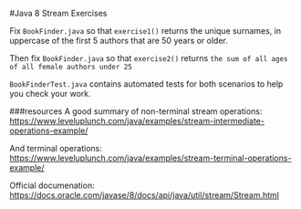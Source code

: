 #Java 8 Stream Exercises

Fix `BookFinder.java` so that `exercise1()` returns the unique surnames, in uppercase of the first 5 authors that are 50 years or older.

Then fix `BookFinder.java` so that `exercise2()` returns `the sum of all ages of all female authors under 25`

`BookFinderTest.java` contains automated tests for both scenarios to help you check your work.


###resources
A good summary of non-terminal stream operations: https://www.leveluplunch.com/java/examples/stream-intermediate-operations-example/

And terminal operations: https://www.leveluplunch.com/java/examples/stream-terminal-operations-example/

Official documenation: https://docs.oracle.com/javase/8/docs/api/java/util/stream/Stream.html